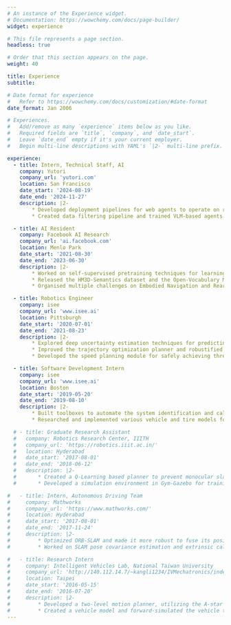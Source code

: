 ```yaml
---
# An instance of the Experience widget.
# Documentation: https://wowchemy.com/docs/page-builder/
widget: experience

# This file represents a page section.
headless: true

# Order that this section appears on the page.
weight: 40

title: Experience
subtitle:

# Date format for experience
#   Refer to https://wowchemy.com/docs/customization/#date-format
date_format: Jan 2006

# Experiences.
#   Add/remove as many `experience` items below as you like.
#   Required fields are `title`, `company`, and `date_start`.
#   Leave `date_end` empty if it's your current employer.
#   Begin multi-line descriptions with YAML's `|2-` multi-line prefix.

experience:
  - title: Intern, Technical Staff, AI
    company: Yutori
    company_url: 'yutori.com'
    location: San Francisco
    date_start: '2024-08-19'
    date_end: '2024-11-27'
    description: |2-
        * Developed deployment pipelines for web agents to operate on real websites while effectively avoiding bot detection.
        * Created data filtering pipeline and trained VLM-based agents for web navigation tasks.

  - title: AI Resident
    company: Facebook AI Research
    company_url: 'ai.facebook.com'
    location: Menlo Park
    date_start: '2021-08-30'
    date_end: '2023-06-30'
    description: |2-
        * Worked on self-supervised pretraining techniques for learning useful representations for embodied agents. 
        * Released the HM3D-Semantics dataset and the Open-Vocabulary Mobile Manipulation benchmark based of Habitat Simulator.
        * Organised multiple challenges on Embodied Navigation and Rearrangement in CVPR and NeurIPS.

  - title: Robotics Engineer
    company: isee
    company_url: 'www.isee.ai'
    location: Pittsburgh
    date_start: '2020-07-01'
    date_end: '2021-08-23'
    description: |2-
        * Explored deep uncertainty estimation techniques for predicting the closed loop tracking performance of an autonomous vehicle controller. Estimated the collision probability of the AV with respect to obstacles in an occupancy grid.
        * Improved the trajectory optimization planner and robustified its collision checking. This led to an increased confidence in its performance and resulted in its deployment on the AV.
        * Developed the speed planning module for safely achieving three-fold increase in the operating speed of the AV.        

  - title: Software Development Intern
    company: isee
    company_url: 'www.isee.ai'
    location: Boston
    date_start: '2019-05-20'
    date_end: '2019-08-10'
    description: |2-
        * Built toolboxes to automate the system identification and calibration procedure of Isee’s vehicles.
        * Researched and implemented various vehicle and tire models for control application in AVs.

  # - title: Graduate Research Assistant
  #   company: Robotics Research Center, IIITH
  #   company_url: 'https://robotics.iiit.ac.in/'
  #   location: Hyderabad
  #   date_start: '2017-08-01'
  #   date_end: '2018-06-12'
  #   description: |2-
  #       * Created a Q-Learning based planner to prevent monocular slam failure on non-holonomic robots.
  #       * Developed a simulation environment in Gym-Gazebo for training, with Navigation Stack for planning and ORB-SLAM for perception and localization.

#   - title: Intern, Autonomous Driving Team
#     company: Mathworks
#     company_url: 'https://www.mathworks.com/'
#     location: Hyderabad
#     date_start: '2017-08-01'
#     date_end: '2017-11-24'
#     description: |2-
#         * Optimized ORB-SLAM and made it more robust to fuse its position output with RTK-GPS, IMU & Wheel Encoder data using an EKF.
#         * Worked on SLAM pose covariance estimation and extrinsic calibration of IMU and cameras        

#   - title: Research Intern
#     company: Intelligent Vehicles Lab, National Taiwan University
#     company_url: 'http://140.112.14.7/~kangli1234/IVMechatronics/index.html'
#     location: Taipei
#     date_start: '2016-05-15'
#     date_end: '2016-07-20'
#     description: |2-
#         * Developed a two-level motion planner, utilizing the A-star (A*) and Rapidly-exploring Random Tree (RRT) algorithm, on a local map built using laser scanners for an electric golf cart.
#         * Created a vehicle model and forward-simulated the vehicle trajectory using Pure Pursuit steering controller and Proportional-Integral (PI) speed controller.
---
```

